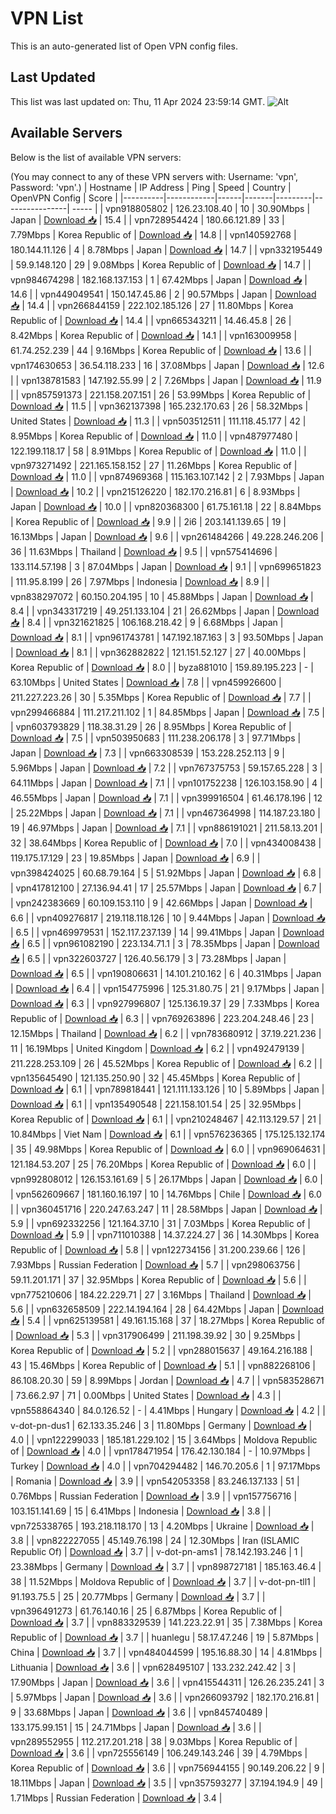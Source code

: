 # VPN List

This is an auto-generated list of Open VPN config files.

## Last Updated

This list was last updated on: Thu, 11 Apr 2024 23:59:14 GMT.
![Alt](https://repobeats.axiom.co/api/embed/186b98318ef1479477931607c1ad7d823f12451f.svg "Repobeats analytics image")

## Available Servers

Below is the list of available VPN servers:

(You may connect to any of these VPN servers with: Username: 'vpn', Password: 'vpn'.)
| Hostname | IP Address | Ping | Speed | Country | OpenVPN Config | Score |
|----------|------------|------|-------|---------|----------------| ----- |
| vpn918805802 | 126.23.108.40 | 10 | 30.90Mbps | Japan | [Download 📥](./configs/server_0_JP.ovpn) | 15.4 |
| vpn728954424 | 180.66.121.89 | 33 | 7.79Mbps | Korea Republic of | [Download 📥](./configs/server_1_KR.ovpn) | 14.8 |
| vpn140592768 | 180.144.11.126 | 4 | 8.78Mbps | Japan | [Download 📥](./configs/server_2_JP.ovpn) | 14.7 |
| vpn332195449 | 59.9.148.120 | 29 | 9.08Mbps | Korea Republic of | [Download 📥](./configs/server_3_KR.ovpn) | 14.7 |
| vpn984674298 | 182.168.137.153 | 1 | 67.42Mbps | Japan | [Download 📥](./configs/server_4_JP.ovpn) | 14.6 |
| vpn449049541 | 150.147.45.86 | 2 | 90.57Mbps | Japan | [Download 📥](./configs/server_5_JP.ovpn) | 14.4 |
| vpn266844159 | 222.102.185.126 | 27 | 11.80Mbps | Korea Republic of | [Download 📥](./configs/server_6_KR.ovpn) | 14.4 |
| vpn665343211 | 14.46.45.8 | 26 | 8.42Mbps | Korea Republic of | [Download 📥](./configs/server_7_KR.ovpn) | 14.1 |
| vpn163009958 | 61.74.252.239 | 44 | 9.16Mbps | Korea Republic of | [Download 📥](./configs/server_8_KR.ovpn) | 13.6 |
| vpn174630653 | 36.54.118.233 | 16 | 37.08Mbps | Japan | [Download 📥](./configs/server_9_JP.ovpn) | 12.6 |
| vpn138781583 | 147.192.55.99 | 2 | 7.26Mbps | Japan | [Download 📥](./configs/server_10_JP.ovpn) | 11.9 |
| vpn857591373 | 221.158.207.151 | 26 | 53.99Mbps | Korea Republic of | [Download 📥](./configs/server_11_KR.ovpn) | 11.5 |
| vpn362137398 | 165.232.170.63 | 26 | 58.32Mbps | United States | [Download 📥](./configs/server_12_US.ovpn) | 11.3 |
| vpn503512511 | 111.118.45.177 | 42 | 8.95Mbps | Korea Republic of | [Download 📥](./configs/server_13_KR.ovpn) | 11.0 |
| vpn487977480 | 122.199.118.17 | 58 | 8.91Mbps | Korea Republic of | [Download 📥](./configs/server_14_KR.ovpn) | 11.0 |
| vpn973271492 | 221.165.158.152 | 27 | 11.26Mbps | Korea Republic of | [Download 📥](./configs/server_15_KR.ovpn) | 11.0 |
| vpn874969368 | 115.163.107.142 | 2 | 7.93Mbps | Japan | [Download 📥](./configs/server_16_JP.ovpn) | 10.2 |
| vpn215126220 | 182.170.216.81 | 6 | 8.93Mbps | Japan | [Download 📥](./configs/server_17_JP.ovpn) | 10.0 |
| vpn820368300 | 61.75.161.18 | 22 | 8.84Mbps | Korea Republic of | [Download 📥](./configs/server_18_KR.ovpn) | 9.9 |
| 2i6 | 203.141.139.65 | 19 | 16.13Mbps | Japan | [Download 📥](./configs/server_19_JP.ovpn) | 9.6 |
| vpn261484266 | 49.228.246.206 | 36 | 11.63Mbps | Thailand | [Download 📥](./configs/server_20_TH.ovpn) | 9.5 |
| vpn575414696 | 133.114.57.198 | 3 | 87.04Mbps | Japan | [Download 📥](./configs/server_21_JP.ovpn) | 9.1 |
| vpn699651823 | 111.95.8.199 | 26 | 7.97Mbps | Indonesia | [Download 📥](./configs/server_22_ID.ovpn) | 8.9 |
| vpn838297072 | 60.150.204.195 | 10 | 45.88Mbps | Japan | [Download 📥](./configs/server_23_JP.ovpn) | 8.4 |
| vpn343317219 | 49.251.133.104 | 21 | 26.62Mbps | Japan | [Download 📥](./configs/server_24_JP.ovpn) | 8.4 |
| vpn321621825 | 106.168.218.42 | 9 | 6.68Mbps | Japan | [Download 📥](./configs/server_25_JP.ovpn) | 8.1 |
| vpn961743781 | 147.192.187.163 | 3 | 93.50Mbps | Japan | [Download 📥](./configs/server_26_JP.ovpn) | 8.1 |
| vpn362882822 | 121.151.52.127 | 27 | 40.00Mbps | Korea Republic of | [Download 📥](./configs/server_27_KR.ovpn) | 8.0 |
| byza881010 | 159.89.195.223 | - | 63.10Mbps | United States | [Download 📥](./configs/server_28_US.ovpn) | 7.8 |
| vpn459926600 | 211.227.223.26 | 30 | 5.35Mbps | Korea Republic of | [Download 📥](./configs/server_29_KR.ovpn) | 7.7 |
| vpn299466884 | 111.217.211.102 | 1 | 84.85Mbps | Japan | [Download 📥](./configs/server_30_JP.ovpn) | 7.5 |
| vpn603793829 | 118.38.31.29 | 26 | 8.95Mbps | Korea Republic of | [Download 📥](./configs/server_31_KR.ovpn) | 7.5 |
| vpn503950683 | 111.238.206.178 | 3 | 97.71Mbps | Japan | [Download 📥](./configs/server_32_JP.ovpn) | 7.3 |
| vpn663308539 | 153.228.252.113 | 9 | 5.96Mbps | Japan | [Download 📥](./configs/server_33_JP.ovpn) | 7.2 |
| vpn767375753 | 59.157.65.228 | 3 | 64.11Mbps | Japan | [Download 📥](./configs/server_34_JP.ovpn) | 7.1 |
| vpn101752238 | 126.103.158.90 | 4 | 46.55Mbps | Japan | [Download 📥](./configs/server_35_JP.ovpn) | 7.1 |
| vpn399916504 | 61.46.178.196 | 12 | 25.22Mbps | Japan | [Download 📥](./configs/server_36_JP.ovpn) | 7.1 |
| vpn467364998 | 114.187.23.180 | 19 | 46.97Mbps | Japan | [Download 📥](./configs/server_37_JP.ovpn) | 7.1 |
| vpn886191021 | 211.58.13.201 | 32 | 38.64Mbps | Korea Republic of | [Download 📥](./configs/server_38_KR.ovpn) | 7.0 |
| vpn434008438 | 119.175.17.129 | 23 | 19.85Mbps | Japan | [Download 📥](./configs/server_39_JP.ovpn) | 6.9 |
| vpn398424025 | 60.68.79.164 | 5 | 51.92Mbps | Japan | [Download 📥](./configs/server_40_JP.ovpn) | 6.8 |
| vpn417812100 | 27.136.94.41 | 17 | 25.57Mbps | Japan | [Download 📥](./configs/server_41_JP.ovpn) | 6.7 |
| vpn242383669 | 60.109.153.110 | 9 | 42.66Mbps | Japan | [Download 📥](./configs/server_42_JP.ovpn) | 6.6 |
| vpn409276817 | 219.118.118.126 | 10 | 9.44Mbps | Japan | [Download 📥](./configs/server_43_JP.ovpn) | 6.5 |
| vpn469979531 | 152.117.237.139 | 14 | 99.41Mbps | Japan | [Download 📥](./configs/server_44_JP.ovpn) | 6.5 |
| vpn961082190 | 223.134.71.1 | 3 | 78.35Mbps | Japan | [Download 📥](./configs/server_45_JP.ovpn) | 6.5 |
| vpn322603727 | 126.40.56.179 | 3 | 73.28Mbps | Japan | [Download 📥](./configs/server_46_JP.ovpn) | 6.5 |
| vpn190806631 | 14.101.210.162 | 6 | 40.31Mbps | Japan | [Download 📥](./configs/server_47_JP.ovpn) | 6.4 |
| vpn154775996 | 125.31.80.75 | 21 | 9.17Mbps | Japan | [Download 📥](./configs/server_48_JP.ovpn) | 6.3 |
| vpn927996807 | 125.136.19.37 | 29 | 7.33Mbps | Korea Republic of | [Download 📥](./configs/server_49_KR.ovpn) | 6.3 |
| vpn769263896 | 223.204.248.46 | 23 | 12.15Mbps | Thailand | [Download 📥](./configs/server_50_TH.ovpn) | 6.2 |
| vpn783680912 | 37.19.221.236 | 11 | 16.19Mbps | United Kingdom | [Download 📥](./configs/server_51_GB.ovpn) | 6.2 |
| vpn492479139 | 211.228.253.109 | 26 | 45.52Mbps | Korea Republic of | [Download 📥](./configs/server_52_KR.ovpn) | 6.2 |
| vpn135645490 | 121.135.250.90 | 32 | 45.45Mbps | Korea Republic of | [Download 📥](./configs/server_53_KR.ovpn) | 6.1 |
| vpn789818441 | 121.111.133.126 | 10 | 5.89Mbps | Japan | [Download 📥](./configs/server_54_JP.ovpn) | 6.1 |
| vpn135490548 | 221.158.101.54 | 25 | 32.95Mbps | Korea Republic of | [Download 📥](./configs/server_55_KR.ovpn) | 6.1 |
| vpn210248467 | 42.113.129.57 | 21 | 10.84Mbps | Viet Nam | [Download 📥](./configs/server_56_VN.ovpn) | 6.1 |
| vpn576236365 | 175.125.132.174 | 35 | 49.98Mbps | Korea Republic of | [Download 📥](./configs/server_57_KR.ovpn) | 6.0 |
| vpn969064631 | 121.184.53.207 | 25 | 76.20Mbps | Korea Republic of | [Download 📥](./configs/server_58_KR.ovpn) | 6.0 |
| vpn992808012 | 126.153.161.69 | 5 | 26.17Mbps | Japan | [Download 📥](./configs/server_59_JP.ovpn) | 6.0 |
| vpn562609667 | 181.160.16.197 | 10 | 14.76Mbps | Chile | [Download 📥](./configs/server_60_CL.ovpn) | 6.0 |
| vpn360451716 | 220.247.63.247 | 11 | 28.58Mbps | Japan | [Download 📥](./configs/server_61_JP.ovpn) | 5.9 |
| vpn692332256 | 121.164.37.10 | 31 | 7.03Mbps | Korea Republic of | [Download 📥](./configs/server_62_KR.ovpn) | 5.9 |
| vpn711010388 | 14.37.224.27 | 36 | 14.30Mbps | Korea Republic of | [Download 📥](./configs/server_63_KR.ovpn) | 5.8 |
| vpn122734156 | 31.200.239.66 | 126 | 7.93Mbps | Russian Federation | [Download 📥](./configs/server_64_RU.ovpn) | 5.7 |
| vpn298063756 | 59.11.201.171 | 37 | 32.95Mbps | Korea Republic of | [Download 📥](./configs/server_65_KR.ovpn) | 5.6 |
| vpn775210606 | 184.22.229.71 | 27 | 3.16Mbps | Thailand | [Download 📥](./configs/server_66_TH.ovpn) | 5.6 |
| vpn632658509 | 222.14.194.164 | 28 | 64.42Mbps | Japan | [Download 📥](./configs/server_67_JP.ovpn) | 5.4 |
| vpn625139581 | 49.161.15.168 | 37 | 18.27Mbps | Korea Republic of | [Download 📥](./configs/server_68_KR.ovpn) | 5.3 |
| vpn317906499 | 211.198.39.92 | 30 | 9.25Mbps | Korea Republic of | [Download 📥](./configs/server_69_KR.ovpn) | 5.2 |
| vpn288015637 | 49.164.216.188 | 43 | 15.46Mbps | Korea Republic of | [Download 📥](./configs/server_70_KR.ovpn) | 5.1 |
| vpn882268106 | 86.108.20.30 | 59 | 8.99Mbps | Jordan | [Download 📥](./configs/server_71_JO.ovpn) | 4.7 |
| vpn583528671 | 73.66.2.97 | 71 | 0.00Mbps | United States | [Download 📥](./configs/server_72_US.ovpn) | 4.3 |
| vpn558864340 | 84.0.126.52 | - | 4.41Mbps | Hungary | [Download 📥](./configs/server_73_HU.ovpn) | 4.2 |
| v-dot-pn-dus1 | 62.133.35.246 | 3 | 11.80Mbps | Germany | [Download 📥](./configs/server_74_DE.ovpn) | 4.0 |
| vpn122299033 | 185.181.229.102 | 15 | 3.64Mbps | Moldova Republic of | [Download 📥](./configs/server_75_MD.ovpn) | 4.0 |
| vpn178471954 | 176.42.130.184 | - | 10.97Mbps | Turkey | [Download 📥](./configs/server_76_TR.ovpn) | 4.0 |
| vpn704294482 | 146.70.205.6 | 1 | 97.17Mbps | Romania | [Download 📥](./configs/server_77_RO.ovpn) | 3.9 |
| vpn542053358 | 83.246.137.133 | 51 | 0.76Mbps | Russian Federation | [Download 📥](./configs/server_78_RU.ovpn) | 3.9 |
| vpn157756716 | 103.151.141.69 | 15 | 6.41Mbps | Indonesia | [Download 📥](./configs/server_79_ID.ovpn) | 3.8 |
| vpn725338765 | 193.218.118.170 | 13 | 4.20Mbps | Ukraine | [Download 📥](./configs/server_80_UA.ovpn) | 3.8 |
| vpn822227055 | 45.149.76.198 | 24 | 12.30Mbps | Iran (ISLAMIC Republic Of) | [Download 📥](./configs/server_81_IR.ovpn) | 3.7 |
| v-dot-pn-ams1 | 78.142.193.246 | 1 | 23.38Mbps | Germany | [Download 📥](./configs/server_82_DE.ovpn) | 3.7 |
| vpn898727181 | 185.163.46.4 | 38 | 11.52Mbps | Moldova Republic of | [Download 📥](./configs/server_83_MD.ovpn) | 3.7 |
| v-dot-pn-tll1 | 91.193.75.5 | 25 | 20.77Mbps | Germany | [Download 📥](./configs/server_84_DE.ovpn) | 3.7 |
| vpn396491273 | 61.76.140.16 | 25 | 6.87Mbps | Korea Republic of | [Download 📥](./configs/server_85_KR.ovpn) | 3.7 |
| vpn883329539 | 141.223.22.91 | 35 | 7.38Mbps | Korea Republic of | [Download 📥](./configs/server_86_KR.ovpn) | 3.7 |
| huanlegu | 58.17.47.246 | 19 | 5.87Mbps | China | [Download 📥](./configs/server_87_CN.ovpn) | 3.7 |
| vpn484044599 | 195.16.88.30 | 14 | 4.81Mbps | Lithuania | [Download 📥](./configs/server_88_LT.ovpn) | 3.6 |
| vpn628495107 | 133.232.242.42 | 3 | 17.90Mbps | Japan | [Download 📥](./configs/server_89_JP.ovpn) | 3.6 |
| vpn415544311 | 126.26.235.241 | 3 | 5.97Mbps | Japan | [Download 📥](./configs/server_90_JP.ovpn) | 3.6 |
| vpn266093792 | 182.170.216.81 | 9 | 33.68Mbps | Japan | [Download 📥](./configs/server_91_JP.ovpn) | 3.6 |
| vpn845740489 | 133.175.99.151 | 15 | 24.71Mbps | Japan | [Download 📥](./configs/server_92_JP.ovpn) | 3.6 |
| vpn289552955 | 112.217.201.218 | 38 | 9.03Mbps | Korea Republic of | [Download 📥](./configs/server_93_KR.ovpn) | 3.6 |
| vpn725556149 | 106.249.143.246 | 39 | 4.79Mbps | Korea Republic of | [Download 📥](./configs/server_94_KR.ovpn) | 3.6 |
| vpn756944155 | 90.149.206.22 | 9 | 18.11Mbps | Japan | [Download 📥](./configs/server_95_JP.ovpn) | 3.5 |
| vpn357593277 | 37.194.194.9 | 49 | 1.71Mbps | Russian Federation | [Download 📥](./configs/server_96_RU.ovpn) | 3.4 |
